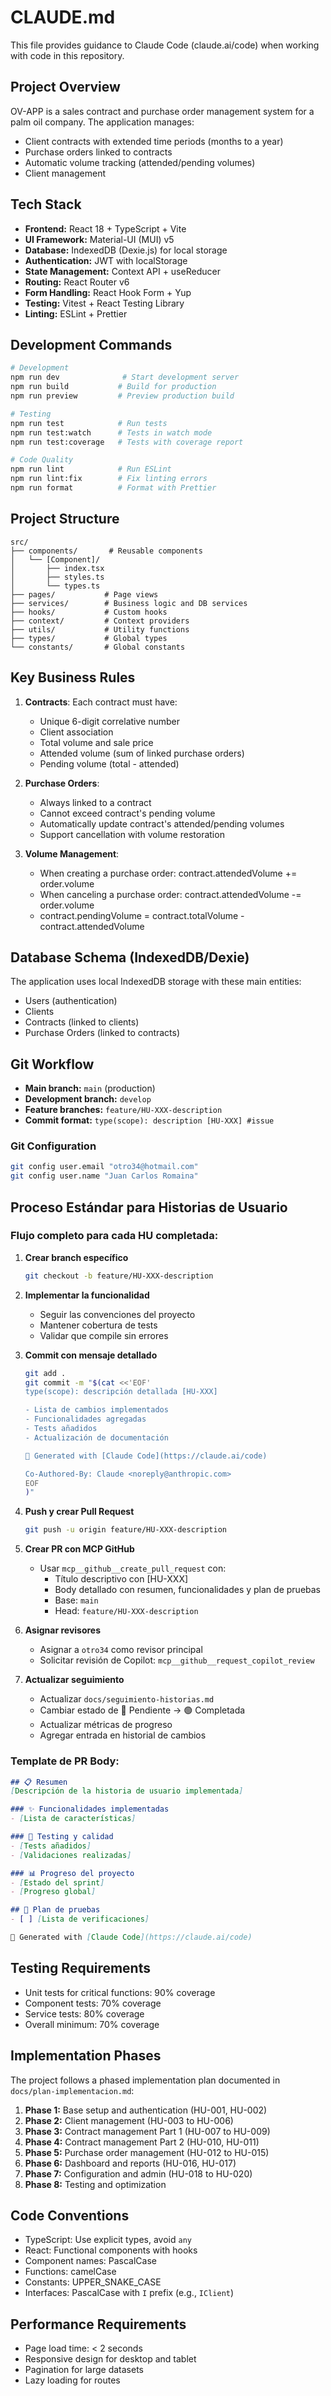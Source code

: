 # CLAUDE.md

This file provides guidance to Claude Code (claude.ai/code) when working with code in this repository.

## Project Overview

OV-APP is a sales contract and purchase order management system for a palm oil company. The application manages:
- Client contracts with extended time periods (months to a year)
- Purchase orders linked to contracts
- Automatic volume tracking (attended/pending volumes)
- Client management

## Tech Stack

- **Frontend:** React 18 + TypeScript + Vite
- **UI Framework:** Material-UI (MUI) v5
- **Database:** IndexedDB (Dexie.js) for local storage
- **Authentication:** JWT with localStorage
- **State Management:** Context API + useReducer
- **Routing:** React Router v6
- **Form Handling:** React Hook Form + Yup
- **Testing:** Vitest + React Testing Library
- **Linting:** ESLint + Prettier

## Development Commands

```bash
# Development
npm run dev              # Start development server
npm run build           # Build for production
npm run preview         # Preview production build

# Testing
npm run test            # Run tests
npm run test:watch      # Tests in watch mode
npm run test:coverage   # Tests with coverage report

# Code Quality
npm run lint            # Run ESLint
npm run lint:fix        # Fix linting errors
npm run format          # Format with Prettier
```

## Project Structure

```
src/
├── components/       # Reusable components
│   └── [Component]/
│       ├── index.tsx
│       ├── styles.ts
│       └── types.ts
├── pages/           # Page views
├── services/        # Business logic and DB services
├── hooks/           # Custom hooks
├── context/         # Context providers
├── utils/           # Utility functions
├── types/           # Global types
└── constants/       # Global constants
```

## Key Business Rules

1. **Contracts**: Each contract must have:
   - Unique 6-digit correlative number
   - Client association
   - Total volume and sale price
   - Attended volume (sum of linked purchase orders)
   - Pending volume (total - attended)

2. **Purchase Orders**:
   - Always linked to a contract
   - Cannot exceed contract's pending volume
   - Automatically update contract's attended/pending volumes
   - Support cancellation with volume restoration

3. **Volume Management**:
   - When creating a purchase order: contract.attendedVolume += order.volume
   - When canceling a purchase order: contract.attendedVolume -= order.volume
   - contract.pendingVolume = contract.totalVolume - contract.attendedVolume

## Database Schema (IndexedDB/Dexie)

The application uses local IndexedDB storage with these main entities:
- Users (authentication)
- Clients
- Contracts (linked to clients)
- Purchase Orders (linked to contracts)

## Git Workflow

- **Main branch:** `main` (production)
- **Development branch:** `develop`
- **Feature branches:** `feature/HU-XXX-description`
- **Commit format:** `type(scope): description [HU-XXX] #issue`

### Git Configuration
```bash
git config user.email "otro34@hotmail.com"
git config user.name "Juan Carlos Romaina"
```

## Proceso Estándar para Historias de Usuario

### Flujo completo para cada HU completada:

1. **Crear branch específico**
   ```bash
   git checkout -b feature/HU-XXX-description
   ```

2. **Implementar la funcionalidad**
   - Seguir las convenciones del proyecto
   - Mantener cobertura de tests
   - Validar que compile sin errores

3. **Commit con mensaje detallado**
   ```bash
   git add .
   git commit -m "$(cat <<'EOF'
   type(scope): descripción detallada [HU-XXX]

   - Lista de cambios implementados
   - Funcionalidades agregadas
   - Tests añadidos
   - Actualización de documentación

   🤖 Generated with [Claude Code](https://claude.ai/code)

   Co-Authored-By: Claude <noreply@anthropic.com>
   EOF
   )"
   ```

4. **Push y crear Pull Request**
   ```bash
   git push -u origin feature/HU-XXX-description
   ```

5. **Crear PR con MCP GitHub**
   - Usar `mcp__github__create_pull_request` con:
     - Título descriptivo con [HU-XXX]
     - Body detallado con resumen, funcionalidades y plan de pruebas
     - Base: `main`
     - Head: `feature/HU-XXX-description`

6. **Asignar revisores**
   - Asignar a `otro34` como revisor principal
   - Solicitar revisión de Copilot: `mcp__github__request_copilot_review`

7. **Actualizar seguimiento**
   - Actualizar `docs/seguimiento-historias.md`
   - Cambiar estado de 🔵 Pendiente → 🟢 Completada
   - Actualizar métricas de progreso
   - Agregar entrada en historial de cambios

### Template de PR Body:
```markdown
## 📋 Resumen
[Descripción de la historia de usuario implementada]

### ✨ Funcionalidades implementadas
- [Lista de características]

### 🧪 Testing y calidad
- [Tests añadidos]
- [Validaciones realizadas]

### 📊 Progreso del proyecto
- [Estado del sprint]
- [Progreso global]

## 🔧 Plan de pruebas
- [ ] [Lista de verificaciones]

🤖 Generated with [Claude Code](https://claude.ai/code)
```

## Testing Requirements

- Unit tests for critical functions: 90% coverage
- Component tests: 70% coverage
- Service tests: 80% coverage
- Overall minimum: 70% coverage

## Implementation Phases

The project follows a phased implementation plan documented in `docs/plan-implementacion.md`:

1. **Phase 1:** Base setup and authentication (HU-001, HU-002)
2. **Phase 2:** Client management (HU-003 to HU-006)
3. **Phase 3:** Contract management Part 1 (HU-007 to HU-009)
4. **Phase 4:** Contract management Part 2 (HU-010, HU-011)
5. **Phase 5:** Purchase order management (HU-012 to HU-015)
6. **Phase 6:** Dashboard and reports (HU-016, HU-017)
7. **Phase 7:** Configuration and admin (HU-018 to HU-020)
8. **Phase 8:** Testing and optimization

## Code Conventions

- TypeScript: Use explicit types, avoid `any`
- React: Functional components with hooks
- Component names: PascalCase
- Functions: camelCase
- Constants: UPPER_SNAKE_CASE
- Interfaces: PascalCase with `I` prefix (e.g., `IClient`)

## Performance Requirements

- Page load time: < 2 seconds
- Responsive design for desktop and tablet
- Pagination for large datasets
- Lazy loading for routes